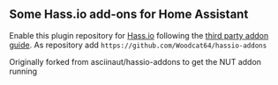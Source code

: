 ## Some Hass.io add-ons for Home Assistant

Enable this plugin repository for [Hass.io](https://home-assistant.io/hassio/) following the [third party addon guide](https://home-assistant.io/hassio/installing_third_party_addons/). As repository add `https://github.com/Woodcat64/hassio-addons`

Originally forked from asciinaut/hassio-addons to get the NUT addon running
